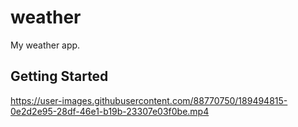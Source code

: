 # weather

My weather app.

## Getting Started

https://user-images.githubusercontent.com/88770750/189494815-0e2d2e95-28df-46e1-b19b-23307e03f0be.mp4


